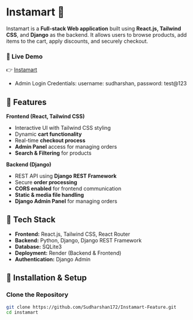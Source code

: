 # Instamart 🛒

Instamart is a **Full-stack Web application** built using **React.js, Tailwind CSS**, and **Django** as the backend. It allows users to browse products, add items to the cart, apply discounts, and securely checkout.

### 🔗 Live Demo  
👉 [Instamart](https://instamart-frontend-ph88.onrender.com)
- Admin Login Credentials: username: sudharshan, password: test@123

## 📌 Features
**Frontend (React, Tailwind CSS)**
- Interactive UI with Tailwind CSS styling
- Dynamic **cart functionality**
- Real-time **checkout process**
- **Admin Panel** access for managing orders
- **Search & Filtering** for products  

**Backend (Django)**
- REST API using **Django REST Framework**
- Secure **order processing**
- **CORS enabled** for frontend communication
- **Static & media file handling**
- **Django Admin Panel** for managing orders  

## 🚀 Tech Stack
- **Frontend:** React.js, Tailwind CSS, React Router  
- **Backend:** Python, Django, Django REST Framework  
- **Database:** SQLite3  
- **Deployment:** Render (Backend & Frontend)  
- **Authentication:** Django Admin  

## 🔧 Installation & Setup
### **Clone the Repository**
```bash
git clone https://github.com/Sudharshan172/Instamart-Feature.git
cd instamart
